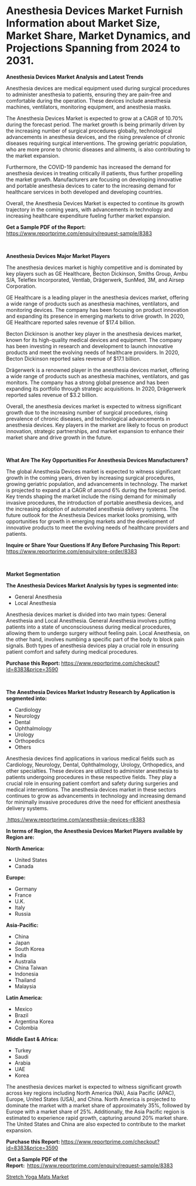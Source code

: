 <p><h1>Anesthesia Devices Market Furnish Information about Market Size, Market Share, Market Dynamics, and Projections Spanning from 2024 to 2031.</h1></p><p><strong>Anesthesia Devices Market Analysis and Latest Trends</strong></p>
<p><p>Anesthesia devices are medical equipment used during surgical procedures to administer anesthesia to patients, ensuring they are pain-free and comfortable during the operation. These devices include anesthesia machines, ventilators, monitoring equipment, and anesthesia masks.</p><p>The Anesthesia Devices Market is expected to grow at a CAGR of 10.70% during the forecast period. The market growth is being primarily driven by the increasing number of surgical procedures globally, technological advancements in anesthesia devices, and the rising prevalence of chronic diseases requiring surgical interventions. The growing geriatric population, who are more prone to chronic diseases and ailments, is also contributing to the market expansion.</p><p>Furthermore, the COVID-19 pandemic has increased the demand for anesthesia devices in treating critically ill patients, thus further propelling the market growth. Manufacturers are focusing on developing innovative and portable anesthesia devices to cater to the increasing demand for healthcare services in both developed and developing countries.</p><p>Overall, the Anesthesia Devices Market is expected to continue its growth trajectory in the coming years, with advancements in technology and increasing healthcare expenditure fueling further market expansion.</p></p>
<p><strong>Get a Sample PDF of the Report:&nbsp;</strong> <a href="https://www.reportprime.com/enquiry/request-sample/8383">https://www.reportprime.com/enquiry/request-sample/8383</a></p>
<p>&nbsp;</p>
<p><strong>Anesthesia Devices Major Market Players</strong></p>
<p><p>The anesthesia devices market is highly competitive and is dominated by key players such as GE Healthcare, Becton Dickinson, Smiths Group, Ambu S/A, Teleflex Incorporated, Ventlab, Drägerwerk, SunMed, 3M, and Airsep Corporation.</p><p>GE Healthcare is a leading player in the anesthesia devices market, offering a wide range of products such as anesthesia machines, ventilators, and monitoring devices. The company has been focusing on product innovation and expanding its presence in emerging markets to drive growth. In 2020, GE Healthcare reported sales revenue of $17.4 billion.</p><p>Becton Dickinson is another key player in the anesthesia devices market, known for its high-quality medical devices and equipment. The company has been investing in research and development to launch innovative products and meet the evolving needs of healthcare providers. In 2020, Becton Dickinson reported sales revenue of $17.1 billion.</p><p>Drägerwerk is a renowned player in the anesthesia devices market, offering a wide range of products such as anesthesia machines, ventilators, and gas monitors. The company has a strong global presence and has been expanding its portfolio through strategic acquisitions. In 2020, Drägerwerk reported sales revenue of $3.2 billion.</p><p>Overall, the anesthesia devices market is expected to witness significant growth due to the increasing number of surgical procedures, rising prevalence of chronic diseases, and technological advancements in anesthesia devices. Key players in the market are likely to focus on product innovation, strategic partnerships, and market expansion to enhance their market share and drive growth in the future.</p></p>
<p>&nbsp;</p>
<p><strong>What Are The Key Opportunities For Anesthesia Devices Manufacturers?</strong></p>
<p><p>The global Anesthesia Devices market is expected to witness significant growth in the coming years, driven by increasing surgical procedures, growing geriatric population, and advancements in technology. The market is projected to expand at a CAGR of around 6% during the forecast period. Key trends shaping the market include the rising demand for minimally invasive procedures, the introduction of portable anesthesia devices, and the increasing adoption of automated anesthesia delivery systems. The future outlook for the Anesthesia Devices market looks promising, with opportunities for growth in emerging markets and the development of innovative products to meet the evolving needs of healthcare providers and patients.</p></p>
<p><strong>Inquire or Share Your Questions If Any Before Purchasing This Report:</strong> <a href="https://www.reportprime.com/enquiry/pre-order/8383">https://www.reportprime.com/enquiry/pre-order/8383</a></p>
<p>&nbsp;</p>
<p><strong>Market Segmentation</strong></p>
<p><strong>The Anesthesia Devices Market Analysis by types is segmented into:</strong></p>
<p><ul><li>General Anesthesia</li><li>Local Anesthesia</li></ul></p>
<p><p>Anesthesia devices market is divided into two main types: General Anesthesia and Local Anesthesia. General Anesthesia involves putting patients into a state of unconsciousness during medical procedures, allowing them to undergo surgery without feeling pain. Local Anesthesia, on the other hand, involves numbing a specific part of the body to block pain signals. Both types of anesthesia devices play a crucial role in ensuring patient comfort and safety during medical procedures.</p></p>
<p><strong>Purchase this Report:&nbsp;</strong><a href="https://www.reportprime.com/checkout?id=8383&price=3590">https://www.reportprime.com/checkout?id=8383&price=3590</a></p>
<p>&nbsp;</p>
<p><strong>The Anesthesia Devices Market Industry Research by Application is segmented into:</strong></p>
<p><ul><li>Cardiology</li><li>Neurology</li><li>Dental</li><li>Ophthalmology</li><li>Urology</li><li>Orthopedics</li><li>Others</li></ul></p>
<p><p>Anesthesia devices find applications in various medical fields such as Cardiology, Neurology, Dental, Ophthalmology, Urology, Orthopedics, and other specialties. These devices are utilized to administer anesthesia to patients undergoing procedures in these respective fields. They play a crucial role in ensuring patient comfort and safety during surgeries and medical interventions. The anesthesia devices market in these sectors continues to grow as advancements in technology and increasing demand for minimally invasive procedures drive the need for efficient anesthesia delivery systems.</p></p>
<p><a href="https://www.reportprime.com/anesthesia-devices-r8383">&nbsp;https://www.reportprime.com/anesthesia-devices-r8383</a></p>
<p><strong>In terms of Region, the Anesthesia Devices Market Players available by Region are:</strong></p>
<p>
    <p> <strong> North America: </strong>
        <ul>
            <li>United States</li>
            <li>Canada</li>
        </ul>
        </p> 
    <p> <strong> Europe: </strong>
        <ul>
            <li>Germany</li>
            <li>France</li>
            <li>U.K.</li>
            <li>Italy</li>
            <li>Russia</li>
        </ul>
        </p> 
    <p> <strong> Asia-Pacific: </strong>
        <ul>
            <li>China</li>
            <li>Japan</li>
            <li>South Korea</li>
            <li>India</li>
            <li>Australia</li>
            <li>China Taiwan</li>
            <li>Indonesia</li>
            <li>Thailand</li>
            <li>Malaysia</li>
        </ul>
        </p> 
    <p> <strong> Latin America: </strong>
        <ul>
            <li>Mexico</li>
            <li>Brazil</li>
            <li>Argentina Korea</li>
            <li>Colombia</li>
        </ul>
        </p> 
    <p> <strong> Middle East & Africa: </strong>
        <ul>
            <li>Turkey</li>
            <li>Saudi</li>
            <li>Arabia</li>
            <li>UAE</li>
            <li>Korea</li>
        </ul>
    </p>
    </p>
<p><p>The anesthesia devices market is expected to witness significant growth across key regions including North America (NA), Asia Pacific (APAC), Europe, United States (USA), and China. North America is projected to dominate the market with a market share of approximately 35%, followed by Europe with a market share of 25%. Additionally, the Asia Pacific region is estimated to experience rapid growth, capturing around 20% market share. The United States and China are also expected to contribute to the market expansion.</p></p>
<p><strong>Purchase this Report: </strong><a href="https://www.reportprime.com/checkout?id=8383&price=3590">https://www.reportprime.com/checkout?id=8383&price=3590</a></p>
<p>&nbsp;<strong>Get a Sample PDF of the Report:&nbsp;&nbsp;</strong><a href="https://www.reportprime.com/enquiry/request-sample/8383">https://www.reportprime.com/enquiry/request-sample/8383</a></p>
<p><strong></strong></p>
<p><p><a href="https://carnation-joke-41f.notion.site/Stretch-Yoga-Mats-Market-Size-CAGR-Trends-2024-2030-762356cd055644f49853f6e8bebea753">Stretch Yoga Mats Market</a></p></p>